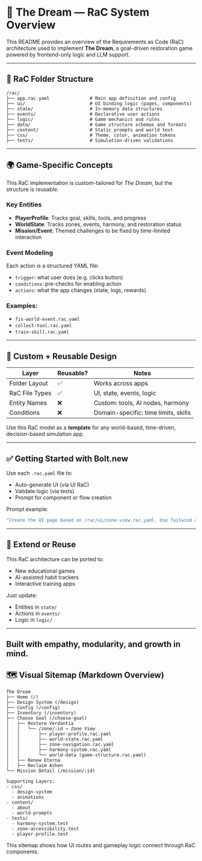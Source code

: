 # 📘 The Dream — RaC System Overview

This README provides an overview of the Requirements as Code (RaC) architecture used to implement **The Dream**, a goal-driven restoration game powered by frontend-only logic and LLM support.

---

## 🧱 RaC Folder Structure

```text
/rac/
├── app.rac.yaml               # Main app definition and config
├── ui/                        # UI binding logic (pages, components)
├── state/                     # In-memory data structures
├── events/                    # Declarative user actions
├── logic/                     # Game mechanics and rules
├── data/                      # Game structure schemas and formats
├── content/                   # Static prompts and world text
├── css/                       # Theme, color, animation tokens
├── tests/                     # Simulation-driven validations
```

---

## 🌍 Game-Specific Concepts

This RaC implementation is custom-tailored for *The Dream*, but the structure is reusable.

### Key Entities
- **PlayerProfile**: Tracks goal, skills, tools, and progress
- **WorldState**: Tracks zones, events, harmony, and restoration status
- **Mission/Event**: Themed challenges to be fixed by time-limited interaction

### Event Modeling
Each action is a structured YAML file:
- `trigger`: what user does (e.g. clicks button)
- `conditions`: pre-checks for enabling action
- `actions`: what the app changes (state, logs, rewards)

### Examples:
- `fix-world-event.rac.yaml`
- `collect-tool.rac.yaml`
- `train-skill.rac.yaml`

---

## 🔧 Custom + Reusable Design

| Layer           | Reusable? | Notes |
|----------------|-----------|-------|
| Folder Layout  | ✅        | Works across apps
| RaC File Types | ✅        | UI, state, events, logic
| Entity Names   | ❌        | Custom: tools, AI nodes, harmony
| Conditions     | ❌        | Domain-specific: time limits, skills

Use this RaC model as a **template** for any world-based, time-driven, decision-based simulation app.

---

## ✅ Getting Started with Bolt.new

Use each `.rac.yaml` file to:
- Auto-generate UI (via UI RaC)
- Validate logic (via tests)
- Prompt for component or flow creation

Prompt example:
```bash
"Create the UI page based on /rac/ui/zone-view.rac.yaml. Use Tailwind and Dream’s design system."
```

---

## 🚀 Extend or Reuse

This RaC architecture can be ported to:
- New educational games
- AI-assisted habit trackers
- Interactive training apps

Just update:
- Entities in `state/`
- Actions in `events/`
- Logic in `logic/`

---

**Built with empathy, modularity, and growth in mind.**
---

## 🗺️ Visual Sitemap (Markdown Overview)

```text
The Dream
├── Home (/)
├── Design System (/design)
├── Config (/config)
├── Inventory (/inventory)
├── Choose Goal (/choose-goal)
│   ├── Restore Verdantia
│   │   └── /zone/:id → Zone View
│   │       ├── player-profile.rac.yaml
│   │       ├── world-state.rac.yaml
│   │       ├── zone-navigation.rac.yaml
│   │       ├── harmony-system.rac.yaml
│   │       └── world-data (game-structure.rac.yaml)
│   ├── Renew Eterna
│   ├── Reclaim Ashen
└── Mission Detail (/mission/:id)

Supporting Layers:
- css/
  - design-system
  - animations
- content/
  - about
  - world-prompts
- tests/
  - harmony-system.test
  - zone-accessibility.test
  - player-profile.test
```

This sitemap shows how UI routes and gameplay logic connect through RaC components.

